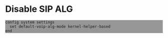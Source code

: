 # Disable SIP ALG

<div style="background-color: rgb(150, 150, 150);">

```
config system settings
  set default-voip-alg-mode kernel-helper-based
end
```

</div>